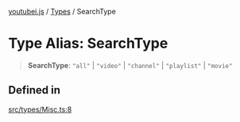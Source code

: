 [youtubei.js](../../../README.md) / [Types](../README.md) / SearchType

# Type Alias: SearchType

> **SearchType**: `"all"` \| `"video"` \| `"channel"` \| `"playlist"` \| `"movie"`

## Defined in

[src/types/Misc.ts:8](https://github.com/LuanRT/YouTube.js/blob/e1650e12979e68b9546bc63989f86b651960a10a/src/types/Misc.ts#L8)
